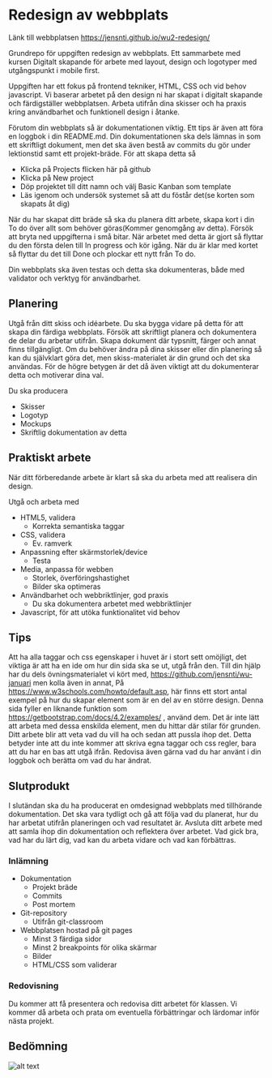 # Redesign av webbplats

Länk till webbplatsen https://jensnti.github.io/wu2-redesign/

Grundrepo för uppgiften redesign av webbplats. Ett sammarbete med kursen Digitalt skapande för arbete med layout, design och logotyper med utgångspunkt i mobile first.

Uppgiften har ett fokus på frontend tekniker, HTML, CSS och vid behov javascript. Vi baserar arbetet på den design ni har skapat i digitalt skapande och färdigställer webbplatsen. Arbeta utifrån dina skisser och ha praxis kring användbarhet och funktionell design i åtanke.

Förutom din webbplats så är dokumentationen viktig. Ett tips är även att föra en loggbok i din README.md. Din dokumentationen ska dels lämnas in som ett skriftligt dokument, men det ska även bestå av commits du gör under lektionstid samt ett projekt-bräde.
För att skapa detta så

* Klicka på Projects flicken här på github
* Klicka på New project
* Döp projektet till ditt namn och välj Basic Kanban som template
* Läs igenom och undersök systemet så att du föstår det(se korten som skapats åt dig)

När du har skapat ditt bräde så ska du planera ditt arbete, skapa kort i din To do över allt som behöver göras(Kommer genomgång av detta). Försök att bryta ned uppgifterna i små bitar. När arbetet med detta är gjort så flyttar du den första delen till In progress och kör igång. När du är klar med kortet så flyttar du det till Done och plockar ett nytt från To do.

Din webbplats ska även testas och detta ska dokumenteras, både med validator och verktyg för användbarhet.

## Planering

Utgå från ditt skiss och idéarbete. Du ska bygga vidare på detta för att skapa din färdiga webbplats. Försök att skriftligt planera och dokumentera de delar du arbetar utifrån. Skapa dokument där typsnitt, färger och annat finns tillgängligt.
Om du behöver ändra på dina skisser eller din planering så kan du självklart göra det, men skiss-materialet är din grund och det ska användas. För de högre betygen är det då även viktigt att du dokumenterar detta och motiverar dina val.

Du ska producera

* Skisser
* Logotyp
* Mockups
* Skriftlig dokumentation av detta

## Praktiskt arbete

När ditt förberedande arbete är klart så ska du arbeta med att realisera din design.

Utgå och arbeta med

* HTML5, validera
    * Korrekta semantiska taggar
* CSS, validera
    * Ev. ramverk
* Anpassning efter skärmstorlek/device
    * Testa
* Media, anpassa för webben
    * Storlek, överföringshastighet
    * Bilder ska optimeras
* Användbarhet och webbriktlinjer, god praxis
    * Du ska dokumentera arbetet med webbriktlinjer
* Javascript, för att utöka funktionalitet vid behov

## Tips

Att ha alla taggar och css egenskaper i huvet är i stort sett omöjligt, det viktiga är att ha en ide om hur din sida ska se ut, utgå från den. Till din hjälp har du dels övningsmaterialet vi kört med, https://github.com/jensnti/wu-januari men kolla även in annat, På https://www.w3schools.com/howto/default.asp, här finns ett stort antal exempel på hur du skapar element som är en del av en större design. Denna sida fyller en liknande funktion som https://getbootstrap.com/docs/4.2/examples/ , använd dem. Det är inte lätt att arbeta med dessa enskilda element, men du hittar där stilar för grunden. Ditt arbete blir att veta vad du vill ha och sedan att pussla ihop det. Detta betyder inte att du inte kommer att skriva egna taggar och css regler, bara att du har en bas att utgå ifrån.
Redovisa även gärna vad du har använt i din loggbok och berätta om vad du har ändrat.

## Slutprodukt

I slutändan ska du ha producerat en omdesignad webbplats med tillhörande dokumentation. Det ska vara tydligt och gå att följa vad du planerat, hur du har arbetat utifrån planeringen och vad resultatet är.
Avsluta ditt arbete med att samla ihop din dokumentation och reflektera över arbetet. Vad gick bra, vad har du lärt dig, vad kan du arbeta vidare och vad kan förbättras.

### Inlämning

* Dokumentation
    * Projekt bräde
    * Commits
    * Post mortem
* Git-repository
    * Utifrån git-classroom
* Webbplatsen hostad på git pages
    * Minst 3 färdiga sidor
    * Minst 2 breakpoints för olika skärmar
    * Bilder
    * HTML/CSS som validerar

### Redovisning

Du kommer att få presentera och redovisa ditt arbetet för klassen. Vi kommer då arbeta och prata om eventuella förbättringar och lärdomar inför nästa projekt.

## Bedömning

![alt text](https://raw.githubusercontent.com/jensnti/wu2-redesign/master/assets/matris.png "Bedömningsmatris")
